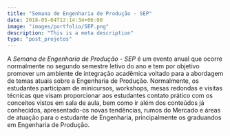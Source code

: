```yaml
---
title: "Semana de Engenharia de Produção - SEP"
date: 2018-05-04T12:14:34+06:00
image: "images/portfolio/SEP.png"
description: "This is a meta description"
type: "post_projetos"
---
```


A _Semana de Engenharia de Produção - SEP_ é um evento anual que ocorre normalmente no segundo semestre letivo do ano e tem por objetivo promover um ambiente de integração acadêmica voltado para a abordagem de temas atuais sobre a Engenharia de Produção. Normalmente, os estudantes participam de minicursos, workshops, mesas redondas e visitas técnicas que visam proporcionar aos estudantes contato prático com os conceitos vistos em sala de aula, bem como ir além dos conteúdos já conhecidos, apresentado-os novas tendências, rumos do Mercado e áreas de atuação para o estudante de Engenharia, principalmente os graduandos em Engenharia de Produção.







